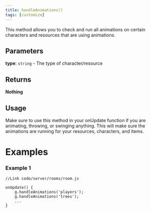 ```yaml
---
title: handleAnimations()
tags: [customize]
---
```

This method allows you to check and run all animations on certain characters and resources that are using animations.
## Parameters
**type**: `string` - The type of character/resource
## Returns
**Nothing**
## Usage
Make sure to use this method in your onUpdate function if you are animating, throwing, or swinging anything. This will make sure the animations are running for your resources, characters, and items.
# Examples
### Example 1
```
//Link code/server/rooms/room.js
​
onUpdate() {
	g.handleAnimations('players');
	g.handleAnimations('trees');
	...
}
```
